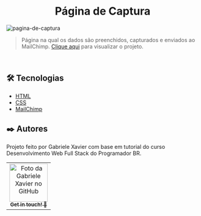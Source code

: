 <h1 align="center">Página de Captura</h1>

![pagina-de-captura](https://user-images.githubusercontent.com/103524795/179308563-eb695751-bc79-4371-bf62-506e638d32ec.png)

> Página na qual os dados são preenchidos, capturados e enviados ao MailChimp. [Clique aqui](https://gabriele-xavier.github.io/pagina-de-captura/) para visualizar o projeto.

<br>

## 🛠️ Tecnologias

- [HTML](https://www.w3schools.com/html/)
- [CSS](https://www.w3schools.com/css/)
- [MailChimp](https://mailchimp.com/pt-br/)

## ✒️ Autores

Projeto feito por Gabriele Xavier com base em tutorial do curso Desenvolvimento Web Full Stack do Programador BR.

<table>
  <tr>
    <td align="center">
      <a href="https://github.com/gabriele-xavier">
        <img src="https://avatars.githubusercontent.com/u/103524795?v=4" width="100px;" alt="Foto da Gabriele Xavier no GitHub"/><br>
        <sub>
          <b>Get in touch! 👋</b>
        </sub>
      </a>
    </td>
